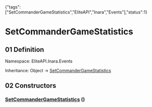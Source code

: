 {"tags":["SetCommanderGameStatistics","EliteAPI","Inara","Events"],"status":1}

# SetCommanderGameStatistics

## 01 Definition

Namespace: <span class='code'>EliteAPI.Inara.Events</span>

Inheritance: <span class='code'>Object</span> → <span class='code'>[SetCommanderGameStatistics](../../../EliteAPI/Inara/Events/SetCommanderGameStatistics.html)</span>

## 02 Constructors

### <span class='code'>[SetCommanderGameStatistics](../../../EliteAPI/Inara/Events/SetCommanderGameStatistics.html)</span> ()

